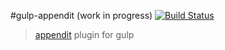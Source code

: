 #gulp-appendit (work in progress) [![Build Status](https://travis-ci.org/stefanbuck/gulp-appendit.png?branch=master)](https://travis-ci.org/stefanbuck/gulp-appendit)

> [appendit](https://github.com/stefanbuck/appendit) plugin for gulp

